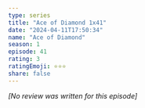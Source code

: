 ```yaml
---
type: series
title: "Ace of Diamond 1x41"
date: "2024-04-11T17:50:34"
name: "Ace of Diamond"
season: 1
episode: 41
rating: 3
ratingEmoji: ⭐️⭐️⭐️
share: false
---
```


_[No review was written for this episode]_
